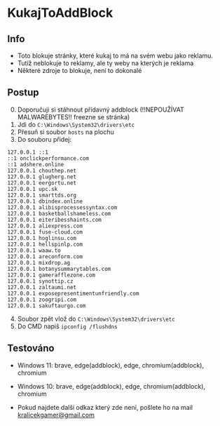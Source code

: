 # KukajToAddBlock
## Info
- Toto blokuje stránky, které kukaj to má na svém webu jako reklamu.
- Tutíž neblokuje to reklamy, ale ty weby na kterých je reklama
- Některé zdroje to blokuje, není to dokonalé

## Postup
0. Doporučuji si stáhnout přídavný addblock (!!NEPOUŽÍVAT MALWAREBYTES!! freezne se stránka)
1. Jdi do `C:\Windows\System32\drivers\etc`
2. Přesuň si soubor `hosts` na plochu
3. Do souboru přidej:
```
127.0.0.1 ::1
::1 onclickperformance.com
::1 adshere.online
127.0.0.1 chouthep.net
127.0.0.1 glugherg.net
127.0.0.1 eergortu.net
127.0.0.1 upc.sk
127.0.0.1 smarttds.org
127.0.0.1 dbindex.online
127.0.0.1 alibisprocessessyntax.com
127.0.0.1 basketballshameless.com
127.0.0.1 eiteribesshaints.com
127.0.0.1 aliexpress.com
127.0.0.1 fuse-cloud.com
127.0.0.1 hoglinsu.com
127.0.0.1 hellspinlp.com
127.0.0.1 waaw.to
127.0.0.1 areconform.com
127.0.0.1 mixdrop.ag
127.0.0.1 botanysummarytables.com
127.0.0.1 gamerafflezone.com 
127.0.0.1 synottip.cz
127.0.0.1 zaltaumi.net
127.0.0.1 exposepresentimentunfriendly.com
127.0.0.1 zoogripi.com
127.0.0.1 sakuftaurgo.com
```
4. Soubor zpět vlož do `C:\Windows\System32\drivers\etc`
5. Do CMD napiš `ipconfig /flushdns`

## Testováno
- Windows 11: brave, edge(addblock), edge, chromium(addblock), chromium
- Windows 10: brave, edge(addblock), edge, chromium(addblock), chromium

- Pokud najdete další odkaz který zde není, pošlete ho na mail kralicekgamer@gmail.com
